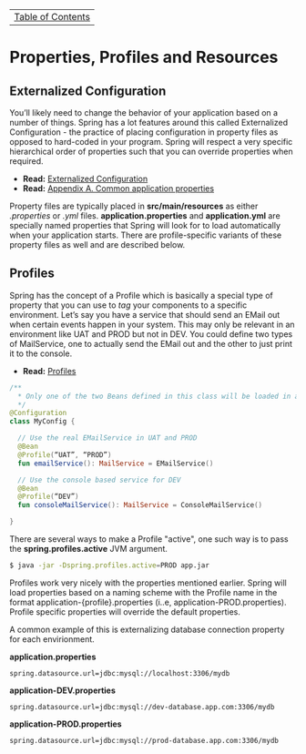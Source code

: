 <table><tr><td><a href="https://github.com/JahnelGroup/journey-through-spring">Table of Contents</a></td></tr></table>

Properties, Profiles and Resources
======

## Externalized Configuration
You’ll likely need to change the behavior of your application based on a number of things. Spring has a lot features around this called Externalized Configuration - the practice of placing configuration in property files as opposed to hard-coded in your program. Spring will respect a very specific hierarchical order of properties such that you can override properties when required.  

* **Read:** [Externalized Configuration](https://docs.spring.io/spring-boot/docs/current/reference/html/boot-features-external-config.html)
* **Read:** [Appendix A. Common application properties](https://docs.spring.io/spring-boot/docs/current/reference/html/common-application-properties.html)

Property files are typically placed in **src/main/resources** as either *.properties* or *.yml* files. **application.properties** and **application.yml** are specially named properties that Spring will look for to load automatically when your application starts. There are profile-specific variants of these property files as well and are described below. 

## Profiles
Spring has the concept of a Profile which is basically a special type of property that you can use to *tag* your components to a specific environment. Let’s say you have a service that should send an EMail out when certain events happen in your system. This may only be relevant in an environment like UAT and PROD but not in DEV. You could define two types of MailService, one to actually send the EMail out and the other to just print it to the console.

* **Read:** [Profiles](https://docs.spring.io/spring-boot/docs/current/reference/html/boot-features-profiles.html)

```kotlin
/** 
  * Only one of the two Beans defined in this class will be loaded in any given environment. 
  */ 
@Configuration
class MyConfig {

  // Use the real EMailService in UAT and PROD
  @Bean
  @Profile(“UAT”, “PROD”)
  fun emailService(): MailService = EMailService()

  // Use the console based service for DEV
  @Bean
  @Profile(“DEV”)
  fun consoleMailService(): MailService = ConsoleMailService()

}
```

There are several ways to make a Profile "active", one such way is to pass the **spring.profiles.active** JVM argument.

```bash
$ java -jar -Dspring.profiles.active=PROD app.jar
```

Profiles work very nicely with the properties mentioned earlier. Spring will load properties based on a naming scheme with the Profile name in the format application-{profile}.properties (i..e, application-PROD.properties). Profile specific properties will override the default properties. 

A common example of this is externalizing database connection property for each envirionment.

**application.properties**
```properties
spring.datasource.url=jdbc:mysql://localhost:3306/mydb
```
**application-DEV.properties**
```properties
spring.datasource.url=jdbc:mysql://dev-database.app.com:3306/mydb
```
**application-PROD.properties**
```properties
spring.datasource.url=jdbc:mysql://prod-database.app.com:3306/mydb
```
